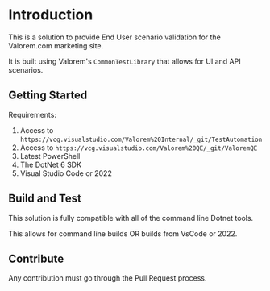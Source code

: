 # Introduction

This is a solution to provide End User scenario validation for the Valorem.com marketing site.

It is built using Valorem's `CommonTestLibrary` that allows for UI and API scenarios.

## Getting Started

Requirements:

1. Access to `https://vcg.visualstudio.com/Valorem%20Internal/_git/TestAutomation`
2. Access to `https://vcg.visualstudio.com/Valorem%20QE/_git/ValoremQE`
3. Latest PowerShell
4. The DotNet 6 SDK
5. Visual Studio Code or 2022

## Build and Test

This solution is fully compatible with all of the command line Dotnet tools.

This allows for command line builds OR builds from VsCode or 2022.

## Contribute

Any contribution must go through the Pull Request process.
